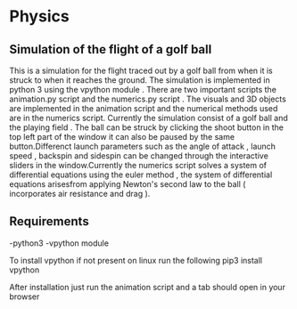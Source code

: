 # Physics
## Simulation of the flight of a golf ball 

This is a simulation for the flight traced out by a golf ball from when it is struck to when it reaches the ground. The simulation is implemented in python 3 using the vpython module . There are two important scripts the animation.py script and the numerics.py script . The visuals and 3D objects are implemented in the animation script and the numerical methods used are in the numerics script. Currently the simulation consist of a golf ball and the playing field . The ball can be struck by clicking the shoot button in the top left part of the window it can also be paused by the same button.Differenct launch parameters such as the angle of attack , launch speed , backspin and sidespin can be changed through the interactive sliders in the window.Currently the numerics script solves a system of differential equations using the euler method , the system of differential equations arisesfrom applying Newton's second law to the ball ( incorporates air resistance and drag ).

## Requirements
-python3
-vpython module

To install vpython if not present on linux run the following
pip3 install vpython

After installation just run the animation script and a tab should open in your browser



